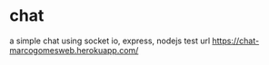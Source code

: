 # chat 
a simple chat using socket io, express, nodejs
test url https://chat-marcogomesweb.herokuapp.com/




